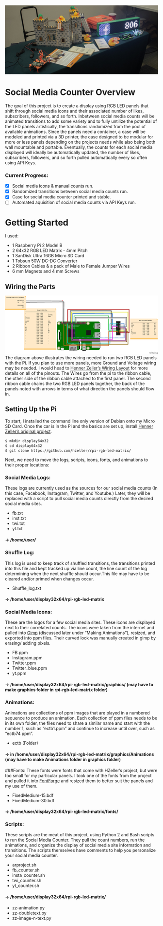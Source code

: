 ![Liker](https://github.com/Indifferent-Shiba/Social_Media_Counter/blob/master/Images/liker.jpg)
# Social Media Counter Overview
The goal of this project is to create a display using RGB LED panels that shift through social media icons and their associated number of likes, subscribers, followers, and so forth. Inbetween social media counts will be animated transitions to add some variety and to fully untilize the potential of the LED panels artistically, the transitions randomized from the pool of available animations. Since the panels need a container, a case will be modeled and printed via a 3D printer, the case designed to be modular for more or less panels depending on the projects needs while also being both wall mountable and portable. Eventually, the counts for each social media displayed will ideally be automatically updated, the number of likes, subscribers, followers, and so forth pulled automatically every so often using API Keys.
### Current Progress:
- [x] Social media icons & manual counts run.
- [x] Randomized transitions between social media counts run.
- [x] Case for social media counter printed and stable. 
- [ ] Automated aquisition of social media counts via API Keys run.
# Getting Started
I used:
* 1 Raspberry Pi 2 Model B
* 2 64x32 RGB LED Matrix - 4mm Pitch
* 1 SanDisk Ultra 16GB Micro SD Card
* 1 Tobsun 50W DC-DC Converter 
* 2 Ribbon Cables & a pack of Male to Female Jumper Wires
* 6 mm Magnets and 4 mm Screws
## Wiring the Parts
![Liker](https://github.com/Indifferent-Shiba/Social_Media_Counter/blob/master/Images/raspi_header_fritzer.png)
The diagram above illustrates the wiring needed to run two RGB LED panels with the Pi. If you plan to use more panels, more Ground and Voltage wiring may be needed. I would head to [Henner Zeller’s Wiring Layout](https://github.com/hzeller/rpi-rgb-led-matrix/blob/master/wiring.md) for more details on all of the pinouts. The Wires go from the pi to the ribbon cable, the other side of the ribbon cable attached to the first panel. The second ribbon cable chains the two RGB LED panels together, the back of the panels noted with arrows in terms of what direction the panels should flow in.  
## Setting Up the Pi
To start, I installed the command line only version of Debian onto my Micro SD Card. Once the car is in the Pi and the basics are set up, install [Henner Zeller’s original project](https://github.com/hzeller/rpi-rgb-led-matrix).
```
$ mkdir display64x32
$ cd display64x32
$ git clone https://github.com/hzeller/rpi-rgb-led-matrix/
```
Next, we need to move the logs, scripts, icons, fonts, and animations to their proper locations:
### Social Media Logs:
These logs are currently used as the sources for our social media counts (In this case, Facebook, Instagram, Twitter, and Youtube.) Later, they will be replaced with a script to pull social media counts directly from the desired social media sites. 
* fb.txt			
* inst.txt			
* twi.txt			
* yt.txt 

##### &rarr; /home/user/
### Shuffle Log:
This log is used to keep track of shuffled transitions, the transitions printed into this file and kept tracked up via line count, the line count of the log determining when the next shuffle should occur.This file may have to be cleared and/or primed when changes occur.  
* Shuffle_log.txt
#### &rarr; /home/user/display32x64/rpi-rgb-led-matrix
### Social Media Icons:
These are the logos for a few social media sites. These icons are displayed next to their correlated counts. The icons were taken from the internet and pulled into [Gimp](https://www.gimp.org/) (discussed later under “Making Animations”), resized, and exported into ppm files. Their curved look was manually created in gimp by erasing/ adding pixels. 
* FB.ppm
* Instagram.ppm
* Twitter.ppm
* Twitter_blue.ppm
* yt.ppm
#### &rarr; /home/user/display32x64/rpi-rgb-led-matrix/graphics/ (may have to make graphics folder in rpi-rgb-led-matrix folder)
### Animations:
Animations are collections of ppm images that are played in a numbered sequence to produce an animation. Each collection of ppm files needs to be in its own folder, the files need to share a similar name and start with the number 1, such as “ectb1.ppm” and continue to increase until over, such as “ectb74.ppm”. 
* ectb (Folder)
#### &rarr; in /home/user/display32x64/rpi-rgb-led-matrix/graphics/Animations (may have to make Animations folder in graphics folder)
###Fonts:
These fonts were fonts that come with HZeller’s project, but were too small for my particular panels. I took one of the fonts from the project and pulled it into [FontForge](https://fontforge.org/en-US/) and resized them to better suit the panels and my use of them. 
* FixedMedium-15.bdf 
* FixedMedium-30.bdf
#### &rarr; /home/user/display32x64/rpi-rgb-led-matrix/fonts/
### Scripts:
These scripts are the meat of this project, using Python 2 and Bash scripts to run the Social Media Counter. They pull the count numbers, run the animations, and organize the display of social media site information and transitions. The scripts themselves have comments to help you personalize your social media counter. 
* arproject.sh
* fb_counter.sh 
* insta_counter.sh
* twi_counter.sh
* yt_counter.sh
#### &rarr; /home/user/display32x64/rpi-rgb-led-matrix/
* zz-animation.py
* zz-doubletext.py
* zz-image-n-text.py


